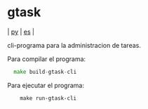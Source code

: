 
# gtask


| [ру](https://github.com/Giovanny472/gtask/README.md) | [es](https://github.com/Giovanny472/gtask/README.es.md) |



cli-programa para la administracion de tareas.

Para compilar el programa:

```go
  make build-gtask-cli
```

Para ejecutar el programa:

```golang
    make run-gtask-cli 
```